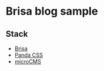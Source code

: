 # Brisa blog sample

## Stack

- [Brisa](https://brisa.build/)
- [Panda CSS](https://panda-css.com/)
- [microCMS](https://microcms.io/)
